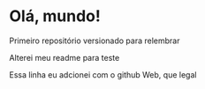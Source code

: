# Olá, mundo!
Primeiro repositório versionado para relembrar

Alterei meu readme para teste

Essa linha eu adcionei com o github Web, que legal

